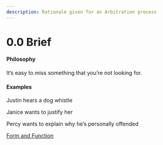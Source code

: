 ```yaml
---
description: Rationale given for an Arbitration process
---
```


# 0.0 Brief

#### Philosophy

It’s easy to miss something that you’re not looking for.

#### Examples

Justin hears a dog whistle

Janice wants to justify her

Percy wants to explain why he’s personally offended

[Form and Function](../../../blue-paper/1.9-community-governance-structure/1.0-brief.md)
